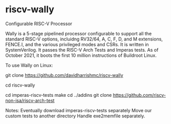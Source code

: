 # riscv-wally
Configurable RISC-V Processor

Wally is a 5-stage pipelined processor configurable to support all the standard RISC-V options, incluidng RV32/64, A, C, F, D, and M extensions, FENCE.I, and the various privileged modes and CSRs.  It is written in SystemVerilog.  It passes the RISC-V Arch Tests and Imperas tests.  As of October 2021, it boots the first 10 million instructions of Buildroot Linux.

To use Wally on Linux:

git clone https://github.com/davidharrishmc/riscv-wally

cd riscv-wally

cd imperas-riscv-tests
make
cd ../addins
git clone https://github.com/riscv-non-isa/riscv-arch-test


Notes:
Eventually download imperas-riscv-tests separately
Move our custom tests to another directory
Handle exe2memfile separately.
